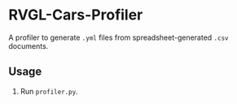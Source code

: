 RVGL-Cars-Profiler
===

A profiler to generate `.yml` files from spreadsheet-generated `.csv` documents.

## Usage

  1. Run `profiler.py`.
